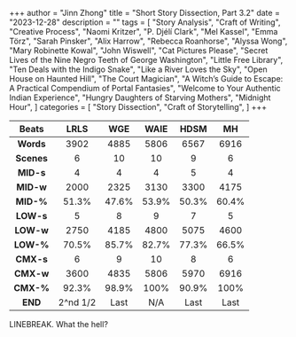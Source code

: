 +++
author = "Jinn Zhong"
title = "Short Story Dissection, Part 3.2"
date = "2023-12-28"
description = ""
tags = [
    "Story Analysis",
    "Craft of Writing",
    "Creative Process",
    "Naomi Kritzer",
    "P. Djélí Clark",
    "Mel Kassel",
    "Emma Törz",
    "Sarah Pinsker",
    "Alix Harrow",
    "Rebecca Roanhorse",
    "Alyssa Wong",
    "Mary Robinette Kowal",
    "John Wiswell",
    "Cat Pictures Please",
    "Secret Lives of the Nine Negro Teeth of George Washington",
    "Little Free Library",
    "Ten Deals with the Indigo Snake",
    "Like a River Loves the Sky",
    "Open House on Haunted Hill",
    "The Court Magician",
    "A Witch’s Guide to Escape: A Practical Compendium of Portal Fantasies",
    "Welcome to Your Authentic Indian Experience",
    "Hungry Daughters of Starving Mothers",
    "Midnight Hour",
]
categories = [
    "Story Dissection",
    "Craft of Storytelling",
]
+++

| Beats | LRLS | WGE | WAIE | HDSM | MH |
| :---: | :---: | :---: | :---: | :---: | :---: |
| **Words** | 3902 | 4885 | 5806 | 6567 | 6916 |
| **Scenes** | 6 | 10 | 10 | 9 | 6 |
| **MID-s** | 4 | 4 | 4 | 5 | 4 |
| **MID-w** | 2000 | 2325 | 3130 | 3300 | 4175 |
| **MID-%** | 51.3% | 47.6% | 53.9% | 50.3% | 60.4% |
| **LOW-s** | 5 | 8 | 9 | 7 | 5 |
| **LOW-w** | 2750 | 4185 | 4800 | 5075 | 4600 |
| **LOW-%** | 70.5% | 85.7% | 82.7% | 77.3% | 66.5% |
| **CMX-s** | 6 | 9 | 10 | 8 | 6 |
| **CMX-w** | 3600 | 4835 | 5806 | 5970 | 6916 |
| **CMX-%** | 92.3% | 98.9% | 100% | 90.9% | 100% |
| **END** | 2^nd 1/2 | Last | N/A | Last | Last |

LINEBREAK. What the hell?







